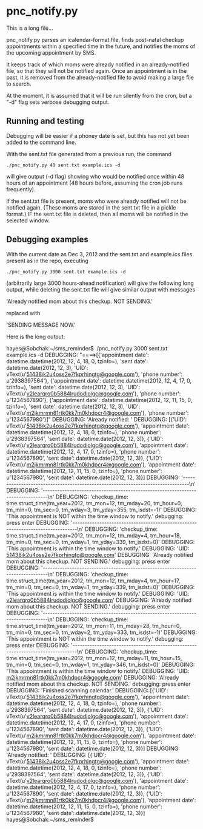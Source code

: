 pnc_notify.py
==============

This is a long file...

pnc_notify.py parses an icalendar-format file, finds post-natal checkup
appointments within a specified time in the future, and notifies the moms of
the upcoming appointment by SMS.

It keeps track of which moms were already notified in an already-notified file,
so that they will not be notified again.  Once an appointment is in the past,
it is removed from the already-notified file to avoid making a large file to
search.

At the moment, it is assumed that it will be run silently from the cron, but a
"-d" flag sets verbose debugging output.

Running and testing
--------------

Debugging will be easier if a phoney date is set, but this has not yet been
added to the command line.

With the sent.txt file generated from a previous run, the command

    ./pnc_notify.py 48 sent.txt example.ics -d

will give output (-d flag) showing who would be notified once within 48 hours
of an appointment (48 hours before, assuming the cron job runs frequently).

If the sent.txt file is present, moms who were already notified will not be
notified again.  (These moms are stored in the sent.txt file in a pickle
format.)  IF the sent.txt file is deleted, then all moms will be notified in
the selected window.

Debugging examples
----------------

With the current date as Dec 3, 2012 and the sent.txt and example.ics files
present as in the repo, executing

    ./pnc_notify.py 3000 sent.txt example.ics -d

(arbitrarily large 3000 hours-ahead notification) will give the following long
output, while deleting the sent.txt file will give similar output with messages 

'Already notified mom about this checkup.  NOT SENDING.'

replaced with 

'SENDING MESSAGE NOW.'

Here is the long output:

hayes@Sobchak:~/sms_reminder$ ./pnc_notify.py 3000 sent.txt example.ics -d
DEBUGGING: 
"====>[{'appointment date': datetime.datetime(2012, 12, 4, 18, 0, tzinfo=<UTC>), 'sent date': datetime.date(2012, 12, 3), 'UID': vText(u'51438ik2u4oss2e7fkprhingtg@google.com'), 'phone number': u'2938397564'}, {'appointment date': datetime.datetime(2012, 12, 4, 17, 0, tzinfo=<UTC>), 'sent date': datetime.date(2012, 12, 3), 'UID': vText(u'v2learqro0b5884lrudodjolgc@google.com'), 'phone number': u'1234567890'}, {'appointment date': datetime.datetime(2012, 12, 11, 15, 0, tzinfo=<UTC>), 'sent date': datetime.date(2012, 12, 3), 'UID': vText(u'm2jkmrmn81rtk0kk7m0khdpcr4@google.com'), 'phone number': u'1234567980'}]"
DEBUGGING: 
'Already notified: '
DEBUGGING: 
[{'UID': vText(u'51438ik2u4oss2e7fkprhingtg@google.com'),
'appointment date': datetime.datetime(2012, 12, 4, 18, 0, tzinfo=<UTC>),
'phone number': u'2938397564',
'sent date': datetime.date(2012, 12, 3)},
{'UID': vText(u'v2learqro0b5884lrudodjolgc@google.com'),
'appointment date': datetime.datetime(2012, 12, 4, 17, 0, tzinfo=<UTC>),
'phone number': u'1234567890',
'sent date': datetime.date(2012, 12, 3)},
{'UID': vText(u'm2jkmrmn81rtk0kk7m0khdpcr4@google.com'),
'appointment date': datetime.datetime(2012, 12, 11, 15, 0, tzinfo=<UTC>),
'phone number': u'1234567980',
'sent date': datetime.date(2012, 12, 3)}]
DEBUGGING: 
'--------------------------------------------------------------------------------\n'
DEBUGGING: 
'--------------------------------------------------------------------------------\n'
DEBUGGING: 
'checkup_time: time.struct_time(tm_year=2012, tm_mon=12, tm_mday=20, tm_hour=0, tm_min=0, tm_sec=0, tm_wday=3, tm_yday=355, tm_isdst=-1)'
DEBUGGING: 
'This appointment is NOT within the time window to notify.'
debugging: press enter
DEBUGGING: 
'--------------------------------------------------------------------------------\n'
DEBUGGING: 
'checkup_time: time.struct_time(tm_year=2012, tm_mon=12, tm_mday=4, tm_hour=18, tm_min=0, tm_sec=0, tm_wday=1, tm_yday=339, tm_isdst=0)'
DEBUGGING: 
'This appointment is within the time window to notify.'
DEBUGGING: 
'UID: 51438ik2u4oss2e7fkprhingtg@google.com'
DEBUGGING: 
'Already notified mom about this checkup.  NOT SENDING.'
debugging: press enter
DEBUGGING: 
'--------------------------------------------------------------------------------\n'
DEBUGGING: 
'checkup_time: time.struct_time(tm_year=2012, tm_mon=12, tm_mday=4, tm_hour=17, tm_min=0, tm_sec=0, tm_wday=1, tm_yday=339, tm_isdst=0)'
DEBUGGING: 
'This appointment is within the time window to notify.'
DEBUGGING: 
'UID: v2learqro0b5884lrudodjolgc@google.com'
DEBUGGING: 
'Already notified mom about this checkup.  NOT SENDING.'
debugging: press enter
DEBUGGING: 
'--------------------------------------------------------------------------------\n'
DEBUGGING: 
'checkup_time: time.struct_time(tm_year=2012, tm_mon=11, tm_mday=28, tm_hour=0, tm_min=0, tm_sec=0, tm_wday=2, tm_yday=333, tm_isdst=-1)'
DEBUGGING: 
'This appointment is NOT within the time window to notify.'
debugging: press enter
DEBUGGING: 
'--------------------------------------------------------------------------------\n'
DEBUGGING: 
'checkup_time: time.struct_time(tm_year=2012, tm_mon=12, tm_mday=11, tm_hour=15, tm_min=0, tm_sec=0, tm_wday=1, tm_yday=346, tm_isdst=0)'
DEBUGGING: 
'This appointment is within the time window to notify.'
DEBUGGING: 
'UID: m2jkmrmn81rtk0kk7m0khdpcr4@google.com'
DEBUGGING: 
'Already notified mom about this checkup.  NOT SENDING.'
debugging: press enter
DEBUGGING: 
'Finished scanning calendar.'
DEBUGGING: 
[{'UID': vText(u'51438ik2u4oss2e7fkprhingtg@google.com'),
'appointment date': datetime.datetime(2012, 12, 4, 18, 0, tzinfo=<UTC>),
'phone number': u'2938397564',
'sent date': datetime.date(2012, 12, 3)},
{'UID': vText(u'v2learqro0b5884lrudodjolgc@google.com'),
'appointment date': datetime.datetime(2012, 12, 4, 17, 0, tzinfo=<UTC>),
'phone number': u'1234567890',
'sent date': datetime.date(2012, 12, 3)},
{'UID': vText(u'm2jkmrmn81rtk0kk7m0khdpcr4@google.com'),
'appointment date': datetime.datetime(2012, 12, 11, 15, 0, tzinfo=<UTC>),
'phone number': u'1234567980',
'sent date': datetime.date(2012, 12, 3)}]
DEBUGGING: 
'Already notified: '
DEBUGGING: 
[{'UID': vText(u'51438ik2u4oss2e7fkprhingtg@google.com'),
'appointment date': datetime.datetime(2012, 12, 4, 18, 0, tzinfo=<UTC>),
'phone number': u'2938397564',
'sent date': datetime.date(2012, 12, 3)},
{'UID': vText(u'v2learqro0b5884lrudodjolgc@google.com'),
'appointment date': datetime.datetime(2012, 12, 4, 17, 0, tzinfo=<UTC>),
'phone number': u'1234567890',
'sent date': datetime.date(2012, 12, 3)},
{'UID': vText(u'm2jkmrmn81rtk0kk7m0khdpcr4@google.com'),
'appointment date': datetime.datetime(2012, 12, 11, 15, 0, tzinfo=<UTC>),
'phone number': u'1234567980',
'sent date': datetime.date(2012, 12, 3)}]
hayes@Sobchak:~/sms_reminder$ 


